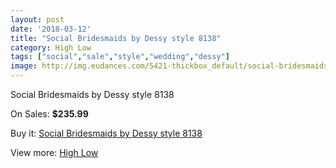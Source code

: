 ```yaml
---
layout: post
date: '2018-03-12'
title: "Social Bridesmaids by Dessy style 8138"
category: High Low
tags: ["social","sale","style","wedding","dessy"]
image: http://img.eudances.com/5421-thickbox_default/social-bridesmaids-by-dessy-style-8138.jpg
---
```

Social Bridesmaids by Dessy style 8138

On Sales: **$235.99**
<a href="https://www.eudances.com/en/high-low/1850-social-bridesmaids-by-dessy-style-8138.html"><amp-img layout="responsive" width="600" height="600" src="//img.eudances.com/5421-thickbox_default/social-bridesmaids-by-dessy-style-8138.jpg" alt="Social Bridesmaids by Dessy style 8138 0" /></a>
<a href="https://www.eudances.com/en/high-low/1850-social-bridesmaids-by-dessy-style-8138.html"><amp-img layout="responsive" width="600" height="600" src="//img.eudances.com/5422-thickbox_default/social-bridesmaids-by-dessy-style-8138.jpg" alt="Social Bridesmaids by Dessy style 8138 1" /></a>

Buy it: [Social Bridesmaids by Dessy style 8138](https://www.eudances.com/en/high-low/1850-social-bridesmaids-by-dessy-style-8138.html "Social Bridesmaids by Dessy style 8138")

View more: [High Low](https://www.eudances.com/en/20-high-low "High Low")